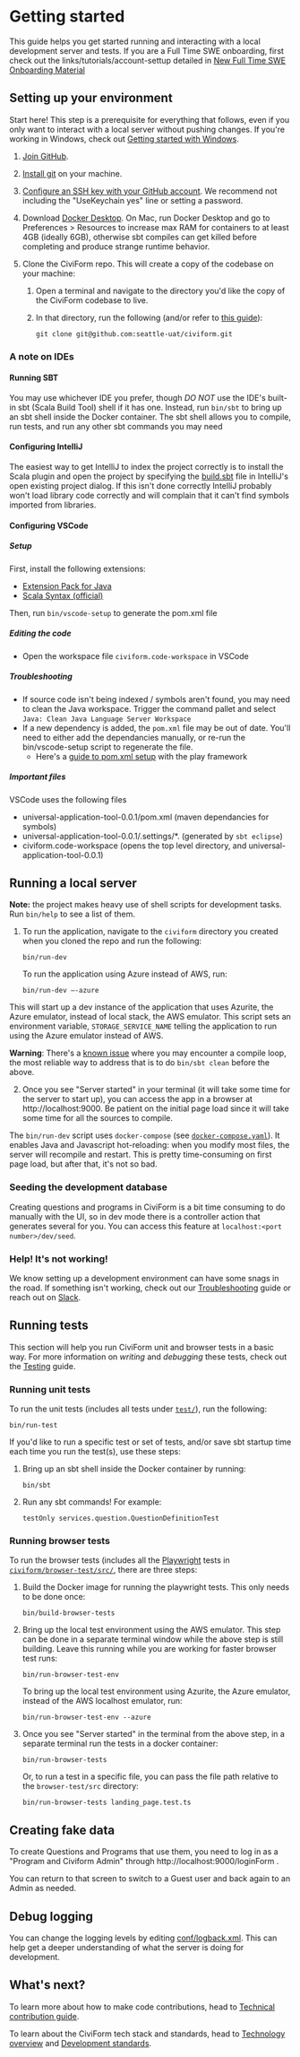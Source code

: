 # Getting started
This guide helps you get started running and interacting with a local development server and tests. If you are a Full Time SWE onboarding, first check out the links/tutorials/account-settup detailed in [New Full Time SWE Onboarding Material](https://github.com/seattle-uat/civiform/wiki/New-Full-Time-SWE-Onboarding-Material)

## Setting up your environment

Start here! This step is a prerequisite for everything that follows, even if you only want to interact with a local server without pushing changes. If you're working in Windows, check out [Getting started with Windows](https://github.com/seattle-uat/civiform/wiki/Getting-started-with-Windows).

1. [Join GitHub](https://github.com/join).

1. [Install git](https://github.com/git-guides/install-git) on your machine.

1. [Configure an SSH key with your GitHub account](https://docs.github.com/en/authentication/connecting-to-github-with-ssh).  We recommend not including the "UseKeychain yes" line or setting a password.

1. Download [Docker Desktop](https://www.docker.com/get-started). On Mac, run Docker Desktop and go to Preferences > Resources to increase max RAM for containers to at least 4GB (ideally 6GB), otherwise sbt compiles can get killed before completing and produce strange runtime behavior.

1. Clone the CiviForm repo. This will create a copy of the codebase on your machine:

    1. Open a terminal and navigate to the directory you'd like the copy of the CiviForm codebase to live.

    1. In that directory, run the following (and/or refer to
       [this guide](https://docs.github.com/en/github/creating-cloning-and-archiving-repositories/cloning-a-repository)):

           git clone git@github.com:seattle-uat/civiform.git

### A note on IDEs

#### Running SBT

You may use whichever IDE you prefer, though _DO NOT_ use the IDE's built-in sbt (Scala Build Tool) shell if it has one. Instead, run `bin/sbt` to bring up an sbt shell inside the Docker container. The sbt shell allows you to compile, run tests, and run any other sbt commands you may need

#### Configuring IntelliJ

The easiest way to get IntelliJ to index the project correctly is to install the Scala plugin and open the project by specifying the [build.sbt](https://github.com/seattle-uat/civiform/blob/main/universal-application-tool-0.0.1/build.sbt) file in IntelliJ's open existing project dialog. If this isn't done correctly IntelliJ probably won't load library code correctly and will complain that it can't find symbols imported from libraries.

#### Configuring VSCode

##### Setup
First, install the following extensions:
- [Extension Pack for Java](https://marketplace.visualstudio.com/items?itemName=vscjava.vscode-java-pack)
- [Scala Syntax (official)](https://marketplace.visualstudio.com/items?itemName=scala-lang.scala)

Then, run `bin/vscode-setup` to generate the pom.xml file

##### Editing the code
- Open the workspace file `civiform.code-workspace` in VSCode

##### Troubleshooting
- If source code isn't being indexed / symbols aren't found, you may need to clean the Java workspace.  Trigger the command pallet and select `Java: Clean Java Language Server Workspace`
- If a new dependency is added, the `pom.xml` file may be out of date.  You'll need to either add the dependancies manually, or re-run the bin/vscode-setup script to regenerate the file.  
  - Here's a [guide to pom.xml setup](https://yongjie.codes/guides/java-play-sbt-on-vscode/) with the play framework

##### Important files
VSCode uses the following files
- universal-application-tool-0.0.1/pom.xml (maven dependancies for symbols)
- universal-application-tool-0.0.1/.settings/*. (generated by `sbt eclipse`)
- civiform.code-workspace (opens the top level directory, and universal-application-tool-0.0.1)

## Running a local server

**Note:** the project makes heavy use of shell scripts for development tasks. Run `bin/help` to see a list of them.

1. To run the application, navigate to the `civiform` directory you created when you cloned the repo and run the following:

       bin/run-dev

   To run the application using Azure instead of AWS, run: 

       bin/run-dev –-azure

This will start up a dev instance of the application that uses Azurite, the Azure emulator, instead of local stack, the AWS emulator. This script sets an environment variable, ```STORAGE_SERVICE_NAME``` telling the application to run using the Azure emulator instead of AWS. 

**Warning**: There's a [known issue](https://github.com/seattle-uat/civiform/issues/2230) where you may encounter a compile loop, the most reliable way to address that is to do `bin/sbt clean` before the above.


2. Once you see "Server started" in your terminal (it will take some time for the server to start up),
   you can access the app in a browser at http://localhost:9000.
   Be patient on the initial page load since it will take some time for all the sources to compile.

The `bin/run-dev` script uses `docker-compose` (see [`docker-compose.yaml`](https://github.com/seattle-uat/civiform/blob/main/docker-compose.yml)). It enables Java and Javascript hot-reloading: when you modify most files, the server will recompile and restart. This is pretty time-consuming on first page load, but after that, it's not so bad.

### Seeding the development database

Creating questions and programs in CiviForm is a bit time consuming to do manually with the UI, so in dev mode there is a controller action that generates several for you. You can access this feature at `localhost:<port number>/dev/seed`.

### Help! It's not working!

We know setting up a development environment can have some snags in the road. If something isn't working, check out our [Troubleshooting](https://github.com/seattle-uat/civiform/wiki/Dev-troubleshooting) guide or reach out on [Slack](https://join.slack.com/t/civiform/shared_invite/zt-niap7ys1-RAICICUpDJfjpizjyjBr7Q).

## Running tests

This section will help you run CiviForm unit and browser tests in a basic way. For more information on _writing_ and _debugging_ these tests, check out the [Testing](https://github.com/seattle-uat/civiform/wiki/Testing) guide.

### Running unit tests

To run the unit tests (includes all tests under [`test/`](https://github.com/seattle-uat/civiform/tree/main/universal-application-tool-0.0.1/test)), run the following:

```
bin/run-test
```

If you'd like to run a specific test or set of tests, and/or save sbt startup time each time you run the test(s), use these steps:

1. Bring up an sbt shell inside the Docker container by running:

       bin/sbt

1. Run any sbt commands! For example:

       testOnly services.question.QuestionDefinitionTest

### Running browser tests

To run the browser tests (includes all the [Playwright](https://playwright.dev/) tests in
[`civiform/browser-test/src/`](https://github.com/seattle-uat/civiform/tree/main/browser-test/src),
there are three steps:

1. Build the Docker image for running the playwright tests. This only needs to be done once:

       bin/build-browser-tests

1. Bring up the local test environment using the AWS emulator. This step can be done in a separate terminal window while the
   above step is still building.
   Leave this running while you are working for faster browser test runs:

       bin/run-browser-test-env

   To bring up the local test environment using Azurite, the Azure emulator, instead of the AWS localhost emulator, run:

       bin/run-browser-test-env --azure   

1. Once you see "Server started" in the terminal from the above step, in a separate terminal run the
   tests in a docker container:

       bin/run-browser-tests

   Or, to run a test in a specific file, you can pass the file path relative to the `browser-test/src` directory:

       bin/run-browser-tests landing_page.test.ts


## Creating fake data

To create Questions and Programs that use them, you need to log in as a "Program and Civiform Admin" through http://localhost:9000/loginForm .

You can return to that screen to switch to a Guest user and back again to an Admin as needed.

## Debug logging

You can change the logging levels by editing [conf/logback.xml](https://github.com/seattle-uat/civiform/blob/b140db3afb1851fc2bbe8c1ae5cafae67ac6429f/universal-application-tool-0.0.1/conf/logback.xml). This can help get a deeper understanding of what the server is doing for development.

## What's next?

To learn more about how to make code contributions, head to [Technical contribution guide](https://github.com/seattle-uat/civiform/wiki/Technical-contribution-guide).

To learn about the CiviForm tech stack and standards, head to [Technology overview](https://github.com/seattle-uat/civiform/wiki/Technology-overview) and [Development standards](https://github.com/seattle-uat/civiform/wiki/Development-standards).
